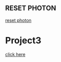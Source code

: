 ## RESET PHOTON
[reset photon](https://docs.particle.io/tutorials/device-os/led/core/#safe-mode)

# Project3


[click here](https://particle.hackster.io/gusgonnet/temperature-humidity-monitor-with-blynk-7faa51)
